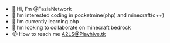 - 👋 Hi, I’m @FaziaNetwork
- 👀 I’m interested coding in pocketmine(php) and minecraft(c++)
- 🌱 I’m currently learning php
- 💞️ I’m looking to collaborate on minecraft bedrock
- 📫 How to reach me A2LS@Playhive.tk

<!---
FaziaNetwork/FaziaNetwork is a ✨ special ✨ repository because its `README.md` (this file) appears on your GitHub profile.
You can click the Preview link to take a look at your changes.
--->
